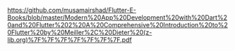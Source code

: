 https://github.com/musamairshad/Flutter-E-Books/blob/master/Modern%20App%20Development%20with%20Dart%20and%20Flutter%202%20A%20Comprehensive%20Introduction%20to%20Flutter%20by%20Meiller%2C%20Dieter%20(z-lib.org)%7F%7F%7F%7F%7F%7F%7F.pdf
